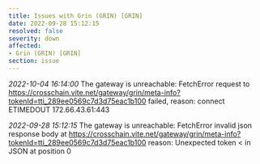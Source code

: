 ```yaml
---
title: Issues with Grin (GRIN) [GRIN]
date: 2022-09-28 15:12:15
resolved: false
severity: down
affected:
- Grin (GRIN) [GRIN]
section: issue
---
```


*2022-10-04 16:14:00* The gateway is unreachable: FetchError request to https://crosschain.vite.net/gateway/grin/meta-info?tokenId=tti_289ee0569c7d3d75eac1b100 failed, reason: connect ETIMEDOUT 172.66.43.61:443

*2022-09-28 15:12:15* The gateway is unreachable: FetchError invalid json response body at https://crosschain.vite.net/gateway/grin/meta-info?tokenId=tti_289ee0569c7d3d75eac1b100 reason: Unexpected token < in JSON at position 0